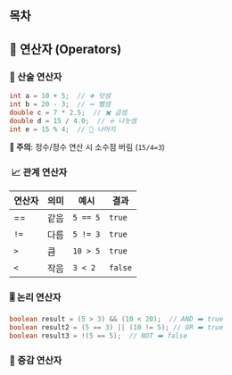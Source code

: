 ## 목차
## 🔢 연산자 (Operators)
### 📌 산술 연산자
```java
int a = 10 + 5;  // ➕ 덧셈 
int b = 20 - 3;  // ➖ 뺄셈 
double c = 7 * 2.5;  // ✖️ 곱셈 
double d = 15 / 4.0;  // ➗ 나눗셈 
int e = 15 % 4;  // 🧮 나머지
```
**🚨 주의**: 정수/정수 연산 시 소수점 버림 (`15/4=3`)

###  📈 관계 연산자
| 연산자  | 의미  | 예시       | 결과      |
| ---- | --- | -------- | ------- |
| ==   | 같음  | `5 == 5` | `true`  |
| `!=` | 다름  | `5 != 3` | `true`  |
| `>`  | 큼   | `10 > 5` | `true`  |
| `<`  | 작음  | `3 < 2`  | `false` |

### 🎚️ 논리 연산자
```java
boolean result = (5 > 3) && (10 < 20);  // AND ➡️ true
boolean result2 = (5 == 3) || (10 != 5); // OR ➡️ true
boolean result3 = !(5 == 5);  // NOT ➡️ false
```
### 🔄 증감 연산자